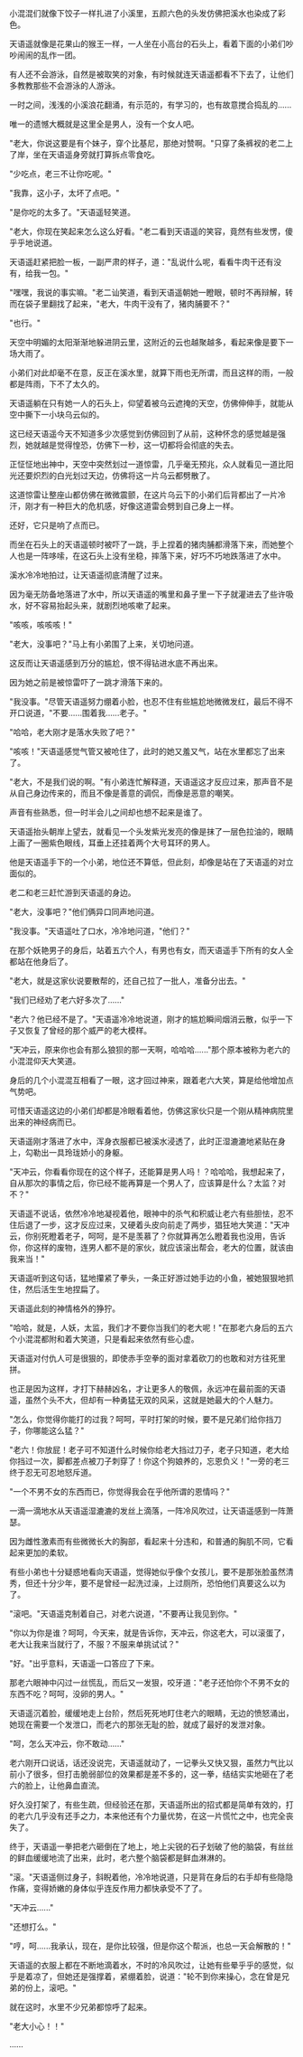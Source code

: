 <link rel="stylesheet" href="../../styles/text.css" />

小混混们就像下饺子一样扎进了小溪里，五颜六色的头发仿佛把溪水也染成了彩色。

天语遥就像是花果山的猴王一样，一人坐在小高台的石头上，看着下面的小弟们吵吵闹闹的乱作一团。

有人还不会游泳，自然是被取笑的对象，有时候就连天语遥都看不下去了，让他们多教教那些不会游泳的人游泳。

一时之间，浅浅的小溪浪花翻涌，有示范的，有学习的，也有故意搅合捣乱的......

唯一的遗憾大概就是这里全是男人，没有一个女人吧。

"老大，你说这要是有个妹子，穿个比基尼，那绝对赞啊。"只穿了条裤衩的老二上了岸，坐在天语遥身旁就打算拆点零食吃。

"少吃点，老三不让你吃呢。"

"我靠，这小子，太坏了点吧。"

"是你吃的太多了。"天语遥轻笑道。

"老大，你现在笑起来怎么这么好看。"老二看到天语遥的笑容，竟然有些发愣，傻乎乎地说道。

天语遥赶紧把脸一板，一副严肃的样子，道："乱说什么呢，看看牛肉干还有没有，给我一包。"

"嘿嘿，我说的事实嘛。"老二讪笑道，看到天语遥朝她一瞪眼，顿时不再辩解，转而在袋子里翻找了起来，"老大，牛肉干没有了，猪肉脯要不？"

"也行。"

天空中明媚的太阳渐渐地躲进阴云里，这附近的云也越聚越多，看起来像是要下一场大雨了。

小弟们对此却毫不在意，反正在溪水里，就算下雨也无所谓，而且这样的雨，一般都是阵雨，下不了太久的。

天语遥躺在只有她一人的石头上，仰望着被乌云遮掩的天空，仿佛伸伸手，就能从空中撕下一小块乌云似的。

这已经天语遥今天不知道多少次感觉到仿佛回到了从前，这种怀念的感觉越是强烈，她就越是觉得惶恐，仿佛下一秒，这一切都将会彻底的失去。

正怔怔地出神中，天空中突然划过一道惊雷，几乎毫无预兆，众人就看见一道比阳光还要炽烈的白光划过天边，仿佛将这一片乌云都劈散了。

这道惊雷让整座山都仿佛在微微震颤，在这片乌云下的小弟们后背都出了一片冷汗，刚才有一种巨大的危机感，好像这道雷会劈到自己身上一样。

还好，它只是响了点而已。

而坐在石头上的天语遥顿时被吓了一跳，手上捏着的猪肉脯都滑落下来，而她整个人也是一阵哆嗦，在这石头上没有坐稳，摔落下来，好巧不巧地跌落进了水中。

溪水冷冷地拍过，让天语遥彻底清醒了过来。

因为毫无防备地落进了水中，所以天语遥的嘴里和鼻子里一下子就灌进去了些许吸水，好不容易抬起头来，就剧烈地咳嗽了起来。

"咳咳，咳咳咳！"

"老大，没事吧？"马上有小弟围了上来，关切地问道。

这反而让天语遥感到万分的尴尬，恨不得钻进水底不再出来。

因为她之前是被惊雷吓了一跳才滑落下来的。

"我没事。"尽管天语遥努力绷着小脸，也忍不住有些尴尬地微微发红，最后不得不开口说道，"不要......围着我......老子。"

"哈哈，老大刚才是落水失败了吧？"

"咳咳！"天语遥感觉气管又被呛住了，此时的她又羞又气，站在水里都忘了出来了。

"老大，不是我们说的啊。"有小弟连忙解释道，天语遥这才反应过来，那声音不是从自己身边传来的，而且不像是善意的调侃，而像是恶意的嘲笑。

声音有些熟悉，但一时半会儿之间却也想不起来是谁了。

天语遥抬头朝岸上望去，就看见一个头发紫光发亮的像是抹了一层色拉油的，眼睛上画了一圈紫色眼线，耳垂上还挂着两个大号耳环的男人。

他是天语遥手下的一个小弟，地位还不算低，但此刻，却像是站在了天语遥的对立面似的。

老二和老三赶忙游到天语遥的身边。

"老大，没事吧？"他们俩异口同声地问道。

"我没事。"天语遥吐了口水，冷冷地问道，"他们？"

在那个妖艳男子的身后，站着五六个人，有男也有女，而天语遥手下所有的女人全都站在他身后了。

"老大，就是这家伙说要散帮的，还自己拉了一批人，准备分出去。"

"我们已经劝了老六好多次了......"

"老六？他已经不是了。"天语遥冷冷地说道，刚才的尴尬瞬间烟消云散，似乎一下子又恢复了曾经的那个威严的老大模样。

"天冲云，原来你也会有那么狼狈的那一天啊，哈哈哈......"那个原本被称为老六的小混混仰天大笑道。

身后的几个小混混互相看了一眼，这才回过神来，跟着老六大笑，算是给他增加点气势吧。

可惜天语遥这边的小弟们却都是冷眼看着他，仿佛这家伙只是一个刚从精神病院里出来的神经病而已。

天语遥刚才落进了水中，浑身衣服都已被溪水浸透了，此时正湿漉漉地紧贴在身上，勾勒出一具玲珑娇小的身躯。

"天冲云，你看看你现在的这个样子，还能算是男人吗！？哈哈哈，我想起来了，自从那次的事情之后，你已经不能再算是一个男人了，应该算是什么？太监？对不？"

天语遥不说话，依然冷冷地凝视着他，眼神中的杀气和积威让老六有些胆怯，忍不住后退了一步，这才反应过来，又硬着头皮向前走了两步，猖狂地大笑道："天冲云，你别死瞪着老子，呵呵，是不是羡慕了？你就算再怎么瞪着我也没用，告诉你，你这样的废物，连男人都不是的家伙，就应该滚出帮会，老大的位置，就该由我来当！"

天语遥听到这句话，猛地攥紧了拳头，一条正好游过她手边的小鱼，被她狠狠地抓住，然后活生生地捏扁了。

天语遥此刻的神情格外的狰狞。

"哈哈，就是，人妖，太监，我们才不要你当我们的老大呢！"在那老六身后的五六个小混混都附和着大笑道，只是看起来依然有些心虚。

天语遥对付仇人可是很狠的，即使赤手空拳的面对拿着砍刀的也敢和对方往死里拼。

也正是因为这样，才打下赫赫凶名，才让更多人的敬佩，永远冲在最前面的天语遥，虽然个头不大，但却有一种勇猛无双的风采，这就是她最大的个人魅力。

"怎么，你觉得你能打的过我？呵呵，平时打架的时候，要不是兄弟们给你挡刀子，你哪能这么猛？"

"老六！你放屁！老子可不知道什么时候你给老大挡过刀子，老子只知道，老大给你挡过一次，脚都差点被刀子刺穿了！你这个狗娘养的，忘恩负义！"一旁的老三终于忍无可忍地怒斥道。

"一个不男不女的东西而已，你觉得我会在乎他所谓的恩情吗？"

一滴一滴地水从天语遥湿漉漉的发丝上滴落，一阵冷风吹过，让天语遥感到一阵萧瑟。

因为雌性激素而有些微微长大的胸部，看起来十分违和，和普通的胸肌不同，它看起来更加的柔软。

有些小弟也十分疑惑地看向天语遥，觉得她似乎像个女孩儿，要不是那张脸虽然清秀，但还十分少年，要不是曾经一起洗过澡，上过厕所，恐怕他们真要这么以为了。

"滚吧。"天语遥克制着自己，对老六说道，"不要再让我见到你。"

"你以为你是谁？呵呵，今天来，就是告诉你，天冲云，你这老大，可以滚蛋了，老大让我来当就行了，不服？不服来单挑试试？"

"好。"出乎意料，天语遥一口答应了下来。

那老六眼神中闪过一丝慌乱，而后又一发狠，咬牙道："老子还怕你个不男不女的东西不吃？呵呵，没卵的男人。"

天语遥沉着脸，缓缓地走上台阶，然后死死地盯住老六的眼睛，无边的愤怒涌出，她现在需要一个发泄口，而老六的那张无耻的脸，就成了最好的发泄对象。

"呵，怎么天冲云，你不敢动......"

老六刚开口说话，话还没说完，天语遥就动了，一记拳头又快又狠，虽然力气比以前小了很多，但打击脆弱部位的效果都是差不多的，这一拳，结结实实地砸在了老六的脸上，让他鼻血直流。

好久没打架了，有些生疏，但经验还在那，天语遥所出的招式都是简单有效的，打的老六几乎没有还手之力，本来他还有个力量优势，在这一片慌忙之中，也完全丧失了。

终于，天语遥一拳把老六砸倒在了地上，地上尖锐的石子划破了他的脑袋，有丝丝的鲜血缓缓地流了出来，此时，老六整个脑袋都是鲜血淋淋的。

"滚。"天语遥侧过身子，斜睨着他，冷冷地说道，只是背在身后的右手却有些隐隐作痛，变得娇嫩的身体似乎连反作用力都快承受不了了。

"天冲云......"

"还想打么。"

"哼，呵......我承认，现在，是你比较强，但是你这个帮派，也总一天会解散的！"

天语遥的衣服上都在不断地滴着水，不时的冷风吹过，让她有些晕乎乎的感觉，似乎是着凉了，但她还是强撑着，紧绷着脸，说道："轮不到你来操心，念在曾是兄弟的份上，滚吧。"

就在这时，水里不少兄弟都惊呼了起来。

"老大小心！！"

......
